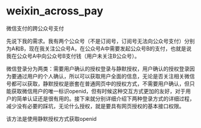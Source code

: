 # weixin_across_pay
微信支付的跨公众号支付

先说下我的需求。我有两个公众号（不是订阅号，订阅号无法向公众号支付）分别为A和B，现在我关注公众号A，在公众号A中需要发起公众号B的支付，也就是说我在公众号A中向公众号B支付钱（用户未关注B公众号）。

微信登录分为两类：需要用户确认的授权登录与静默授权，用户确认的授权登录因为要通过用户的个人确认，所以可以获取用户全面的信息，无论是否关注相关微信号都可以获取，静默授权是嵌套在普通网页中的授权方式，不需要用户确认，但只能获取微信用户的唯一标识openid，但有时候这种交互方式更加的友好，对于用户的简单认证还是很有用的。接下来就分别详细介绍下两种登录方式的详细过程，减少没有必要的踩坑，无论什么授权，就是要具有网页授权的基本接口权限。

该方法是使用静默授权方式获取openid
